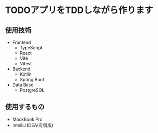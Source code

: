 # TODOアプリをTDDしながら作ります

## 使用技術
- Frontend
    - TypeScript
    - React
    - Vite
    - Vitest
- Backend
    - Kotlin
    - Spring Boot
- Data Base
    - PostgreSQL

## 使用するもの
- MackBook Pro
- IntelliJ IDEA(有償版)